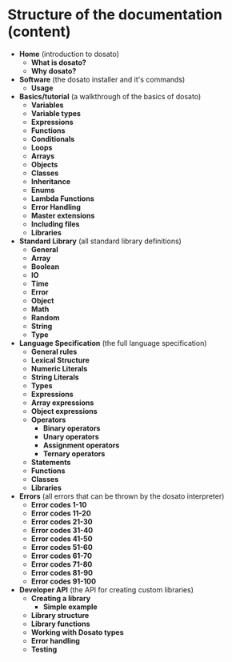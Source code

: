 # Structure of the documentation (content)

- **Home** (introduction to dosato)
    - **What is dosato?**
    - **Why dosato?**
- **Software** (the dosato installer and it's commands)
    - **Usage**
- **Basics/tutorial** (a walkthrough of the basics of dosato)
    - **Variables**
    - **Variable types**
    - **Expressions**
    - **Functions**
    - **Conditionals**
    - **Loops**
    - **Arrays**
    - **Objects**
    - **Classes**
    - **Inheritance**
    - **Enums**
    - **Lambda Functions**
    - **Error Handling**
    - **Master extensions**
    - **Including files**
    - **Libraries**
- **Standard Library** (all standard library definitions)
    - **General**
    - **Array**
    - **Boolean**
    - **IO**
    - **Time**
    - **Error**
    - **Object**
    - **Math**
    - **Random**
    - **String**
    - **Type**
- **Language Specification** (the full language specification)
    - **General rules**
    - **Lexical Structure**
    - **Numeric Literals**
    - **String Literals**
    - **Types**
    - **Expressions**
    - **Array expressions**
    - **Object expressions**
    - **Operators**
        - **Binary operators**
        - **Unary operators**
        - **Assignment operators**
        - **Ternary operators**
    - **Statements**
    - **Functions**
    - **Classes**
    - **Libraries**
- **Errors** (all errors that can be thrown by the dosato interpreter)
    - **Error codes 1-10**
    - **Error codes 11-20**
    - **Error codes 21-30**
    - **Error codes 31-40**
    - **Error codes 41-50**
    - **Error codes 51-60**
    - **Error codes 61-70**
    - **Error codes 71-80**
    - **Error codes 81-90**
    - **Error codes 91-100**
- **Developer API** (the API for creating custom libraries)
    - **Creating a library**
        - **Simple example**
    - **Library structure**
    - **Library functions**
    - **Working with Dosato types**
    - **Error handling**
    - **Testing**
    